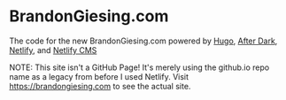 # BrandonGiesing.com
The code for the new BrandonGiesing.com powered by [Hugo](https://gohugo.io), [After Dark](https://github.com/comfusion/after-dark), [Netlify](https://www.netlify.com), and [Netlify CMS](https://www.netlifycms.org)

NOTE: This site isn't a GitHub Page! It's merely using the github.io repo name as a legacy from before I used Netlify. Visit https://brandongiesing.com to see the actual site.
